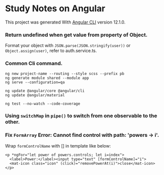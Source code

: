 # Study Notes on Angular

This project was generated With [Angular CLI](https://github.com/angular/angular-cli) version 12.1.0.

### Return undefined when get value from property of Object.

Format your object with `JSON.parse(JSON.stringify(user))` or `Object.assign(user)`, refer to auth.service.ts.

### Common Cli command.

```
ng new project-name --routing --style scss --prefix pb
ng generate module shared --module app
ng serve --configuration=qa

ng update @angular/core @angular/cli
ng update @angular/material

ng test --no-watch --code-coverage
```

### Using `switchMap` in `pipe()` to switch from one observable to the other.


### Fix `FormArray` Error: Cannot find control with path: 'powers -> i'.

Wrap `formControlName` with [] in template like below:

```
<p *ngFor="let power of powers.controls; let i=index">
  <label>Power:</label><input type="text" [formControlName]="i">
  <mat-icon class="icon" (click)="removePowerAt(i)">close</mat-icon>
</p>
```

